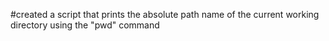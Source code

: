 #created a script that prints the absolute path name of the current working directory using the "pwd" command
